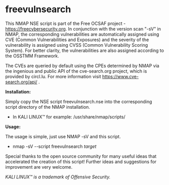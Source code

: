 # freevulnsearch

This NMAP NSE script is part of the Free OCSAF project - https://freecybersecurity.org. In conjunction with the version scan "-sV" in NMAP, the corresponding vulnerabilities are automatically assigned using CVE (Common Vulnerabilities and Exposures) and the severity of the vulnerability is assigned using CVSS (Common Vulnerability Scoring System). For better clarity, the vulnerabilities are also assigned according to the OSSTMM Framework.

The CVEs are queried by default using the CPEs determined by NMAP via the ingenious and public API of the cve-search.org project, which is provided by circl.lu. For more information visit https://www.cve-search.org/api/ .

**Installation:**

Simply copy the NSE script freevulnsearch.nse into the corresponding script directory of the NMAP installation.
* In KALI LINUX™ for example: /usr/share/nmap/scripts/

**Usage:**

The usage is simple, just use NMAP -sV and this script.
* nmap -sV --script freevulnsearch *target*

Special thanks to the open source community for many useful ideas that accelerated the creation of this script!
Further ideas and suggestions for improvement are very welcome.

*KALI LINUX™ is a trademark of Offensive Security.*
